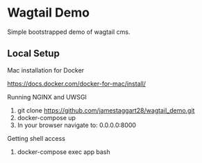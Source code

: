# Wagtail Demo

Simple bootstrapped demo of wagtail cms.

## Local Setup

Mac installation for Docker

https://docs.docker.com/docker-for-mac/install/

Running NGINX and UWSGI
1. git clone https://github.com/jamestaggart28/wagtail_demo.git
2. docker-compose up
3. In your browser navigate to: 0.0.0.0:8000

Getting shell access
1. docker-compose exec app bash

